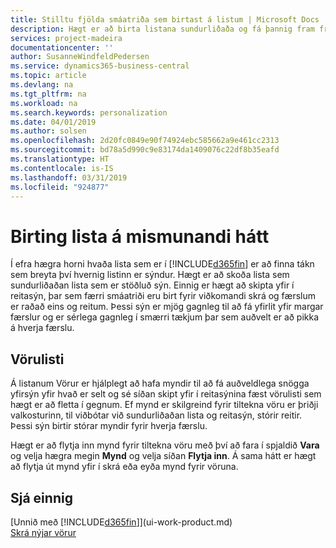 ```yaml
---
title: Stilltu fjölda smáatriða sem birtast á listum | Microsoft Docs
description: Hægt er að birta listana sundurliðaða og fá þannig fram frekari upplýsingar, eða sem reiti sem auðvelt er að skanna sjónrænt.
services: project-madeira
documentationcenter: ''
author: SusanneWindfeldPedersen
ms.service: dynamics365-business-central
ms.topic: article
ms.devlang: na
ms.tgt_pltfrm: na
ms.workload: na
ms.search.keywords: personalization
ms.date: 04/01/2019
ms.author: solsen
ms.openlocfilehash: 2d20fc0849e90f74924ebc585662a9e461cc2313
ms.sourcegitcommit: bd78a5d990c9e83174da1409076c22df8b35eafd
ms.translationtype: HT
ms.contentlocale: is-IS
ms.lasthandoff: 03/31/2019
ms.locfileid: "924877"
---
```

# <a name="displaying-lists-in-different-ways"></a>Birting lista á mismunandi hátt
Í efra hægra horni hvaða lista sem er í [!INCLUDE[d365fin](includes/d365fin_md.md)] er að finna tákn sem breyta því hvernig listinn er sýndur. Hægt er að skoða lista sem sundurliðaðan lista sem er stöðluð sýn. Einnig er hægt að skipta yfir í reitasýn, þar sem færri smáatriði eru birt fyrir viðkomandi skrá og færslum er raðað eins og reitum. Þessi sýn er mjög gagnleg til að fá yfirlit yfir margar færslur og er sérlega gagnleg í smærri tækjum þar sem auðvelt er að pikka á hverja færslu.

## <a name="items-list"></a>Vörulisti
Á listanum Vörur er hjálplegt að hafa myndir til að fá auðveldlega snögga yfirsýn yfir hvað er selt og sé síðan skipt yfir í reitasýnina fæst vörulisti sem hægt er að fletta í gegnum. Ef mynd er skilgreind fyrir tiltekna vöru er þriðji valkosturinn, til viðbótar við sundurliðaðan lista og reitasýn, stórir reitir. Þessi sýn birtir stórar myndir fyrir hverja færslu.

Hægt er að flytja inn mynd fyrir tiltekna vöru með því að fara í spjaldið **Vara** og velja hægra megin **Mynd** og velja síðan **Flytja inn**. Á sama hátt er hægt að flytja út mynd yfir í skrá eða eyða mynd fyrir vöruna.  

## <a name="see-also"></a>Sjá einnig
[Unnið með [!INCLUDE[d365fin](includes/d365fin_md.md)]](ui-work-product.md)  
[Skrá nýjar vörur](inventory-how-register-new-items.md)  
